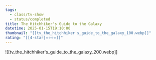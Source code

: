 ```yaml
---
tags:
  - class/tv-show
  - status/completed
title: The Hitchhiker's Guide to the Galaxy
datetime: 2025-01-15T19:10:00
thumbnail: "[[tv_the_hitchhiker's_guide_to_the_galaxy_100.webp]]"
rating: "[[4-star|⭐️⭐️⭐️⭐️]]"
---
```

![[tv_the_hitchhiker's_guide_to_the_galaxy_200.webp]]
